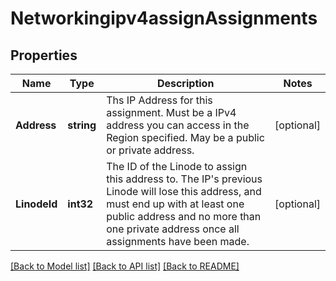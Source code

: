 # Networkingipv4assignAssignments

## Properties
Name | Type | Description | Notes
------------ | ------------- | ------------- | -------------
**Address** | **string** | Ths IP Address for this assignment. Must be a IPv4 address you can access in the Region specified. May be a public or private address.  | [optional] 
**LinodeId** | **int32** | The ID of the Linode to assign this address to. The IP&#39;s previous Linode will lose this address, and must end up with at least one public address and no more than one private address once all assignments have been made.  | [optional] 

[[Back to Model list]](../README.md#documentation-for-models) [[Back to API list]](../README.md#documentation-for-api-endpoints) [[Back to README]](../README.md)


